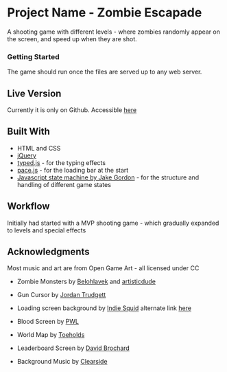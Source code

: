 # Project Name - Zombie Escapade
A shooting game with different levels - where zombies randomly appear on the screen, and speed up when they are shot. 

### Getting Started
The game should run once the files are served up to any web server.

## Live Version
Currently it is only on Github. 
Accessible [here](https://tomatokenji.github.io/wdi-7-project-1-tomatokenji/)

## Built With
* HTML and CSS
* [jQuery](http://jquery.com/)
* [typed.js](http://www.mattboldt.com/demos/typed-js/) - for the typing effects
* [pace.js](http://github.hubspot.com/pace/docs/welcome/) - for the loading bar at the start
* [Javascript state machine by Jake Gordon](https://github.com/jakesgordon/javascript-state-machine/) - for the structure and handling of different game states 

## Workflow
Initially had started with a MVP shooting game - which gradually expanded to levels and special effects 

## Acknowledgments
Most music and art are from Open Game Art - all licensed under CC 

* Zombie Monsters by [Belohlavek](http://opengameart.org/content/zombie-elf) and [artisticdude](http://opengameart.org/content/zombies-skeletons)

* Gun Cursor by [Jordan Trudgett](http://jordan.trudgett.com/)

* Loading screen background by [Indie Squid](http://indiesquid.com) alternate link [here](http://opengameart.org/content/dark-night-full-moon-background)

* Blood Screen by [PWL](http://opengameart.org/content/blood-splats)

* World Map by [Toeholds](http://opengameart.org/content/watercolor-world-map)

* Leaderboard Screen by [David Brochard](https://www.videogamesartwork.com/games/enslaved-odyssey-west/hall)

* Background Music by [Clearside](http://opengameart.org/content/music-dark-electronicrocksci-fi-rock-clearside-siste-viator)
